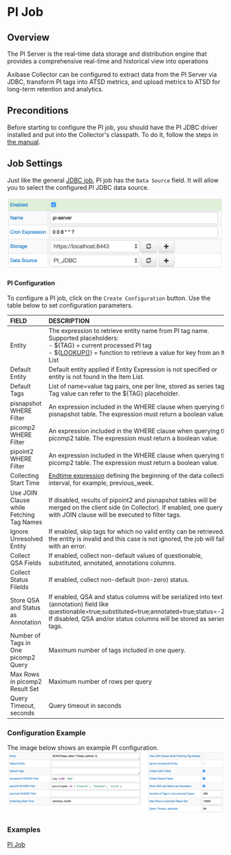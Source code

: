 # PI Job

## Overview

The PI Server is the real-time data storage and distribution engine that provides a comprehensive real-time and historical view into operations

Axibase Collector can be configured to extract data from the PI Server via JDBC, transform PI tags into ATSD metrics, and upload metrics to ATSD for long-term retention and analytics.

## Preconditions

Before starting to configure the PI job, you should have the PI JDBC driver installed and put into the Collector's classpath. To do it, follow the steps in [the manual](examples/pi/export-metrics.mde#provide-axibase-collector-with-pi-jdbc-driver).

## Job Settings

Just like the general [JDBC job](jdbc.md), PI job has the `Data Source` field. It will allow you to select the configured PI JDBC data source.

![JDBC job settings](examples/pi/images/pi-job.png)

#### PI Configuration

To configure a PI job, click on the `Create Configuration` button.
Use the table below to set configuration parameters.

| FIELD              | DESCRIPTION  |
| :----------------- |:-------------|
| Entity | The expression to retrieve entity name from PI tag name. Supported placeholders:<BR>- ${TAG} = current processed PI tag<BR>- ${[LOOKUP()](placeholders.md#lookup-function)} = function to retrieve a value for key from an Item List |
| Default Entity | Default entity applied if Entity Expression is not specified or entity is not found in the Item List. |
| Default Tags | List of name=value tag pairs, one per line, stored as series tags. Tag value can refer to the ${TAG} placeholder. |
| pisnapshot WHERE Filter | An expression included in the WHERE clause when querying the pisnapshot table. The expression must return a boolean value. |
| picomp2 WHERE Filter | An expression included in the WHERE clause when querying the picomp2 table. The expression must return a boolean value. |
| pipoint2 WHERE Filter | An expression included in the WHERE clause when querying the picomp2 table. The expression must return a boolean value. |
| Collecting Start Time | [Endtime expression](https://github.com/axibase/atsd/blob/master/end-time-syntax.md) defining the beginning of the data collection interval, for example, previous_week. |
| Use JOIN Clause while Fetching Tag Names | If disabled, results of pipoint2 and pisnapshot tables will be merged on the client side (in Collector). If enabled, one query with JOIN clause will be executed to filter tags. |
| Ignore Unresolved Entity | If enabled, skip tags for which no valid entity can be retrieved. If the entity is invalid and this case is not ignored, the job will fail with an error. |
| Collect QSA Fields | If enabled, collect non-default values of questionable, substituted, annotated, annotations columns. |
| Collect Status Filelds | If enabled, collect non-default (non-zero) status. |
| Store QSA and Status as Annotation | If enabled, QSA and status columns will be serialized into text (annotation) field like questionable=true;substituted=true;annotated=true;status=-253.<BR>If disabled, QSA and/or status columns will be stored as series tags. |
| Number of Tags in One picomp2 Query | Maximum number of tags included in one query. |
| Max Rows in picomp2 Result Set | Maximum number of rows per query |
| Query Timeout, seconds | Query timeout in seconds |

### Configuration Example
The image below shows an example PI configuration.
![](examples/pi/images/pi-config.png)

### Examples
[PI Job](examples/pi/export-archive-data.md)